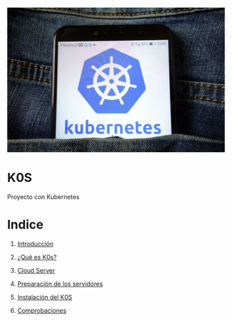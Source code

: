 ![img](https://github.com/abarcajoel/K0S/blob/main/img/k0s.jpg)
#                       K0S
Proyecto con Kubernetes
# Indice

1. [Introducción](https://github.com/abarcajoel/K0S/blob/main/readme/Introduccion.md)

2. [¿Qué es K0s?](https://github.com/abarcajoel/K0S/blob/main/readme/que_es_k0s.md)

3. [Cloud Server](https://github.com/abarcajoel/K0S/blob/main/readme/cloud_server.md)

4. [Preparación de los servidores](https://github.com/abarcajoel/K0S/blob/main/readme/servidores.md)

5. [Instalación del K0S](https://github.com/abarcajoel/K0S/blob/main/readme/instalacion_K0s.md) 

6. [Comprobaciones]()




